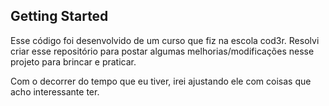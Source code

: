 ## Getting Started

Esse código foi desenvolvido de um curso que fiz na escola cod3r. Resolvi criar esse repositório para postar algumas melhorias/modificações nesse projeto para brincar e praticar.

Com o decorrer do tempo que eu tiver, irei ajustando ele com coisas que acho interessante ter.
